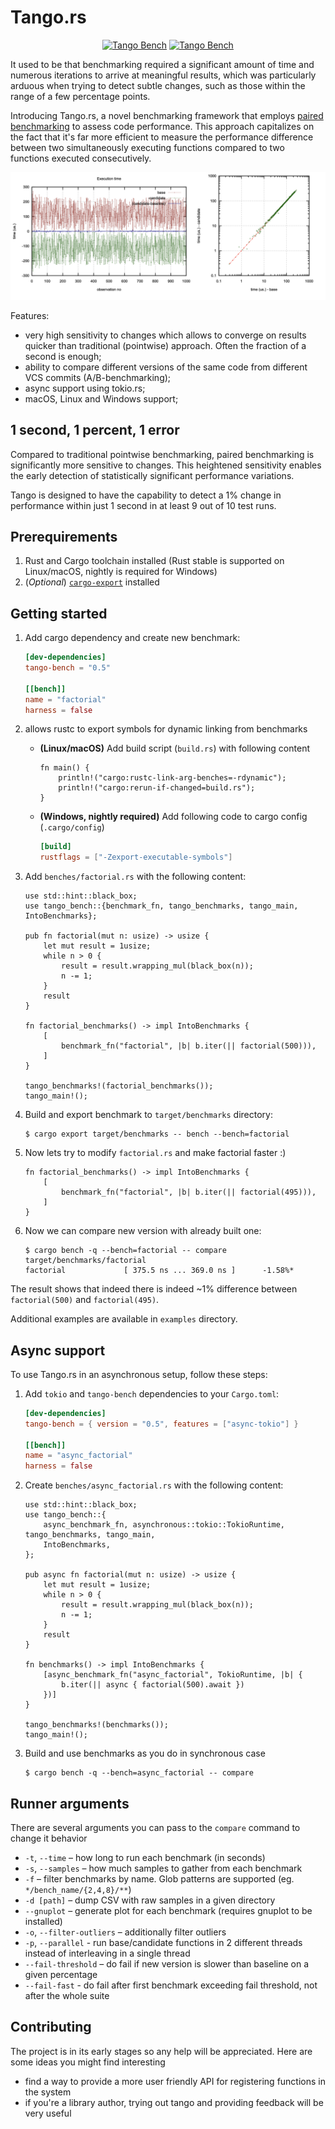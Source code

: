 # Tango.rs

<div align="center">
  <a href="https://crates.io/crates/tango-bench"><img src="https://img.shields.io/crates/v/tango-bench" alt="Tango Bench"/></a>
  <a href="https://docs.rs/tango-bench/latest/tango_bench/"><img src="https://img.shields.io/docsrs/tango-bench" alt="Tango Bench"/></a>
</div>

It used to be that benchmarking required a significant amount of time and numerous iterations to arrive at meaningful results, which was particularly arduous when trying to detect subtle changes, such as those within the range of a few percentage points.

Introducing Tango.rs, a novel benchmarking framework that employs [paired benchmarking](https://www.bazhenov.me/posts/paired-benchmarking/) to assess code performance. This approach capitalizes on the fact that it's far more efficient to measure the performance difference between two simultaneously executing functions compared to two functions executed consecutively.

![](assets/sample.png)

Features:

- very high sensitivity to changes which allows to converge on results quicker than traditional (pointwise) approach. Often the fraction of a second is enough;
- ability to compare different versions of the same code from different VCS commits (A/B-benchmarking);
- async support using tokio.rs;
- macOS, Linux and Windows support;

## 1 second, 1 percent, 1 error

Compared to traditional pointwise benchmarking, paired benchmarking is significantly more sensitive to changes. This heightened sensitivity enables the early detection of statistically significant performance variations.

Tango is designed to have the capability to detect a 1% change in performance within just 1 second in at least 9 out of 10 test runs.

## Prerequirements

1. Rust and Cargo toolchain installed (Rust stable is supported on Linux/macOS, nightly is required for Windows)
1. (_Optional_) [`cargo-export`](https://github.com/bazhenov/cargo-export) installed

## Getting started

1. Add cargo dependency and create new benchmark:

   ```toml
   [dev-dependencies]
   tango-bench = "0.5"

   [[bench]]
   name = "factorial"
   harness = false
   ```

1. allows rustc to export symbols for dynamic linking from benchmarks

   - **(Linux/macOS)** Add build script (`build.rs`) with following content

      ```rust,ignore
      fn main() {
          println!("cargo:rustc-link-arg-benches=-rdynamic");
          println!("cargo:rerun-if-changed=build.rs");
      }
      ```

    - **(Windows, nightly required)** Add following code to cargo config (`.cargo/config`)

       ```toml
       [build]
       rustflags = ["-Zexport-executable-symbols"]
       ```

1. Add `benches/factorial.rs` with the following content:

   ```rust,no_run
   use std::hint::black_box;
   use tango_bench::{benchmark_fn, tango_benchmarks, tango_main, IntoBenchmarks};

   pub fn factorial(mut n: usize) -> usize {
       let mut result = 1usize;
       while n > 0 {
           result = result.wrapping_mul(black_box(n));
           n -= 1;
       }
       result
   }

   fn factorial_benchmarks() -> impl IntoBenchmarks {
       [
           benchmark_fn("factorial", |b| b.iter(|| factorial(500))),
       ]
   }

   tango_benchmarks!(factorial_benchmarks());
   tango_main!();
   ```

1. Build and export benchmark to `target/benchmarks` directory:

   ```console
   $ cargo export target/benchmarks -- bench --bench=factorial
   ```

1. Now lets try to modify `factorial.rs` and make factorial faster :)

   ```rust,ignore
   fn factorial_benchmarks() -> impl IntoBenchmarks {
       [
           benchmark_fn("factorial", |b| b.iter(|| factorial(495))),
       ]
   }
   ```

1. Now we can compare new version with already built one:

   ```console
   $ cargo bench -q --bench=factorial -- compare target/benchmarks/factorial
   factorial             [ 375.5 ns ... 369.0 ns ]      -1.58%*
   ```
The result shows that indeed there is indeed ~1% difference between `factorial(500)` and `factorial(495)`.

Additional examples are available in `examples` directory.

## Async support

To use Tango.rs in an asynchronous setup, follow these steps:

1. Add `tokio` and `tango-bench` dependencies to your `Cargo.toml`:

    ```toml
    [dev-dependencies]
    tango-bench = { version = "0.5", features = ["async-tokio"] }

    [[bench]]
    name = "async_factorial"
    harness = false
    ```

2. Create `benches/async_factorial.rs` with the following content:

    ```rust,no_run
    use std::hint::black_box;
    use tango_bench::{
        async_benchmark_fn, asynchronous::tokio::TokioRuntime, tango_benchmarks, tango_main,
        IntoBenchmarks,
    };

    pub async fn factorial(mut n: usize) -> usize {
        let mut result = 1usize;
        while n > 0 {
            result = result.wrapping_mul(black_box(n));
            n -= 1;
        }
        result
    }

    fn benchmarks() -> impl IntoBenchmarks {
        [async_benchmark_fn("async_factorial", TokioRuntime, |b| {
            b.iter(|| async { factorial(500).await })
        })]
    }

    tango_benchmarks!(benchmarks());
    tango_main!();
    ```

3. Build and use benchmarks as you do in synchronous case

    ```console
    $ cargo bench -q --bench=async_factorial -- compare
    ```

## Runner arguments

There are several arguments you can pass to the `compare` command to change it behavior

  - `-t`, `--time` – how long to run each benchmark (in seconds)
  - `-s`, `--samples` – how much samples to gather from each benchmark
  - `-f` – filter benchmarks by name. Glob patterns are supported (eg. `*/bench_name/{2,4,8}/**`)
  - `-d [path]` – dump CSV with raw samples in a given directory
  - `--gnuplot` – generate plot for each benchmark (requires gnuplot to be installed)
  - `-o`, `--filter-outliers` – additionally filter outliers
  - `-p`, `--parallel` - run base/candidate functions in 2 different threads instead of interleaving in a single thread
  - `--fail-threshold` – do fail if new version is slower than baseline on a given percentage
  - `--fail-fast` - do fail after first benchmark exceeding fail threshold, not after the whole suite


## Contributing

The project is in its early stages so any help will be appreciated. Here are some ideas you might find interesting

- find a way to provide a more user friendly API for registering functions in the system
- if you're a library author, trying out tango and providing feedback will be very useful
